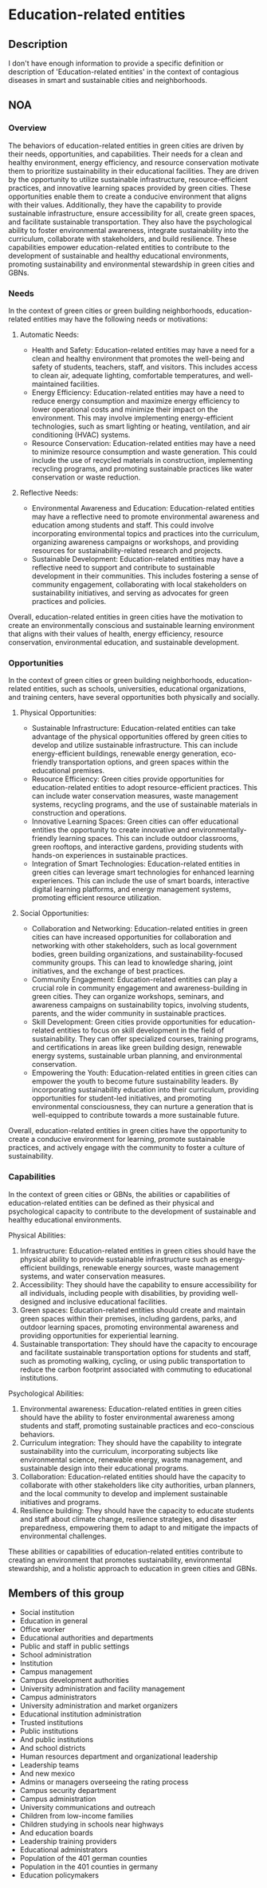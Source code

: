 # Education-related entities

## Description

I don't have enough information to provide a specific definition or description of 'Education-related entities' in the context of contagious diseases in smart and sustainable cities and neighborhoods.

## NOA

### Overview

The behaviors of education-related entities in green cities are driven by their needs, opportunities, and capabilities. Their needs for a clean and healthy environment, energy efficiency, and resource conservation motivate them to prioritize sustainability in their educational facilities. They are driven by the opportunity to utilize sustainable infrastructure, resource-efficient practices, and innovative learning spaces provided by green cities. These opportunities enable them to create a conducive environment that aligns with their values. Additionally, they have the capability to provide sustainable infrastructure, ensure accessibility for all, create green spaces, and facilitate sustainable transportation. They also have the psychological ability to foster environmental awareness, integrate sustainability into the curriculum, collaborate with stakeholders, and build resilience. These capabilities empower education-related entities to contribute to the development of sustainable and healthy educational environments, promoting sustainability and environmental stewardship in green cities and GBNs.

### Needs

In the context of green cities or green building neighborhoods, education-related entities may have the following needs or motivations:

1. Automatic Needs:
   - Health and Safety: Education-related entities may have a need for a clean and healthy environment that promotes the well-being and safety of students, teachers, staff, and visitors. This includes access to clean air, adequate lighting, comfortable temperatures, and well-maintained facilities.
   - Energy Efficiency: Education-related entities may have a need to reduce energy consumption and maximize energy efficiency to lower operational costs and minimize their impact on the environment. This may involve implementing energy-efficient technologies, such as smart lighting or heating, ventilation, and air conditioning (HVAC) systems.
   - Resource Conservation: Education-related entities may have a need to minimize resource consumption and waste generation. This could include the use of recycled materials in construction, implementing recycling programs, and promoting sustainable practices like water conservation or waste reduction.

2. Reflective Needs:
   - Environmental Awareness and Education: Education-related entities may have a reflective need to promote environmental awareness and education among students and staff. This could involve incorporating environmental topics and practices into the curriculum, organizing awareness campaigns or workshops, and providing resources for sustainability-related research and projects.
   - Sustainable Development: Education-related entities may have a reflective need to support and contribute to sustainable development in their communities. This includes fostering a sense of community engagement, collaborating with local stakeholders on sustainability initiatives, and serving as advocates for green practices and policies.

Overall, education-related entities in green cities have the motivation to create an environmentally conscious and sustainable learning environment that aligns with their values of health, energy efficiency, resource conservation, environmental education, and sustainable development.

### Opportunities

In the context of green cities or green building neighborhoods, education-related entities, such as schools, universities, educational organizations, and training centers, have several opportunities both physically and socially. 

1. Physical Opportunities:
   - Sustainable Infrastructure: Education-related entities can take advantage of the physical opportunities offered by green cities to develop and utilize sustainable infrastructure. This can include energy-efficient buildings, renewable energy generation, eco-friendly transportation options, and green spaces within the educational premises.
   - Resource Efficiency: Green cities provide opportunities for education-related entities to adopt resource-efficient practices. This can include water conservation measures, waste management systems, recycling programs, and the use of sustainable materials in construction and operations.
   - Innovative Learning Spaces: Green cities can offer educational entities the opportunity to create innovative and environmentally-friendly learning spaces. This can include outdoor classrooms, green rooftops, and interactive gardens, providing students with hands-on experiences in sustainable practices.
   - Integration of Smart Technologies: Education-related entities in green cities can leverage smart technologies for enhanced learning experiences. This can include the use of smart boards, interactive digital learning platforms, and energy management systems, promoting efficient resource utilization.

2. Social Opportunities:
   - Collaboration and Networking: Education-related entities in green cities can have increased opportunities for collaboration and networking with other stakeholders, such as local government bodies, green building organizations, and sustainability-focused community groups. This can lead to knowledge sharing, joint initiatives, and the exchange of best practices.
   - Community Engagement: Education-related entities can play a crucial role in community engagement and awareness-building in green cities. They can organize workshops, seminars, and awareness campaigns on sustainability topics, involving students, parents, and the wider community in sustainable practices.
   - Skill Development: Green cities provide opportunities for education-related entities to focus on skill development in the field of sustainability. They can offer specialized courses, training programs, and certifications in areas like green building design, renewable energy systems, sustainable urban planning, and environmental conservation.
   - Empowering the Youth: Education-related entities in green cities can empower the youth to become future sustainability leaders. By incorporating sustainability education into their curriculum, providing opportunities for student-led initiatives, and promoting environmental consciousness, they can nurture a generation that is well-equipped to contribute towards a more sustainable future.

Overall, education-related entities in green cities have the opportunity to create a conducive environment for learning, promote sustainable practices, and actively engage with the community to foster a culture of sustainability.

### Capabilities

In the context of green cities or GBNs, the abilities or capabilities of education-related entities can be defined as their physical and psychological capacity to contribute to the development of sustainable and healthy educational environments.

Physical Abilities:
1. Infrastructure: Education-related entities in green cities should have the physical ability to provide sustainable infrastructure such as energy-efficient buildings, renewable energy sources, waste management systems, and water conservation measures.
2. Accessibility: They should have the capability to ensure accessibility for all individuals, including people with disabilities, by providing well-designed and inclusive educational facilities.
3. Green spaces: Education-related entities should create and maintain green spaces within their premises, including gardens, parks, and outdoor learning spaces, promoting environmental awareness and providing opportunities for experiential learning.
4. Sustainable transportation: They should have the capacity to encourage and facilitate sustainable transportation options for students and staff, such as promoting walking, cycling, or using public transportation to reduce the carbon footprint associated with commuting to educational institutions.

Psychological Abilities:
1. Environmental awareness: Education-related entities in green cities should have the ability to foster environmental awareness among students and staff, promoting sustainable practices and eco-conscious behaviors.
2. Curriculum integration: They should have the capability to integrate sustainability into the curriculum, incorporating subjects like environmental science, renewable energy, waste management, and sustainable design into their educational programs.
3. Collaboration: Education-related entities should have the capacity to collaborate with other stakeholders like city authorities, urban planners, and the local community to develop and implement sustainable initiatives and programs.
4. Resilience building: They should have the capacity to educate students and staff about climate change, resilience strategies, and disaster preparedness, empowering them to adapt to and mitigate the impacts of environmental challenges.

These abilities or capabilities of education-related entities contribute to creating an environment that promotes sustainability, environmental stewardship, and a holistic approach to education in green cities and GBNs.

## Members of this group

* Social institution
* Education in general
* Office worker
* Educational authorities and departments
* Public and staff in public settings
* School administration
* Institution
* Campus management
* Campus development authorities
* University administration and facility management
* Campus administrators
* University administration and market organizers
* Educational institution administration
* Trusted institutions
* Public institutions
* And public institutions
* And school districts
* Human resources department and organizational leadership
* Leadership teams
* And new mexico
* Admins or managers overseeing the rating process
* Campus security department
* Campus administration
* University communications and outreach
* Children from low-income families
* Children studying in schools near highways
* And education boards
* Leadership training providers
* Educational administrators
* Population of the 401 german counties
* Population in the 401 counties in germany
* Education policymakers